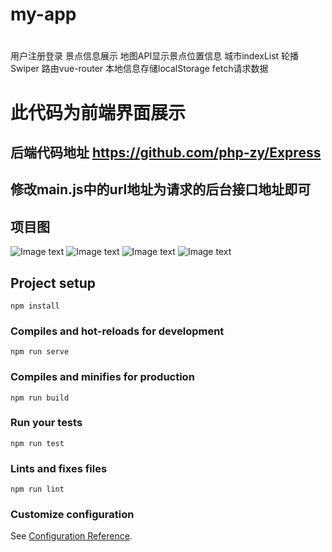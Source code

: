# my-app

#
用户注册登录
景点信息展示
地图API显示景点位置信息
城市indexList
轮播Swiper
路由vue-router
本地信息存储localStorage
fetch请求数据

# 此代码为前端界面展示
## 后端代码地址 https://github.com/php-zy/Express
## 修改main.js中的url地址为请求的后台接口地址即可

## 项目图
![Image text](https://raw.githubusercontent.com/php-zy/mintUI/master/src/assets/20190613101621.png)
![Image text](https://raw.githubusercontent.com/php-zy/mintUI/master/src/assets/20190613101832.png)
![Image text](https://raw.githubusercontent.com/php-zy/mintUI/master/src/assets/20190613101839.png)
![Image text](https://raw.githubusercontent.com/php-zy/mintUI/master/src/assets/20190613101844.png)



## Project setup
```
npm install
```

### Compiles and hot-reloads for development
```
npm run serve
```

### Compiles and minifies for production
```
npm run build
```

### Run your tests
```
npm run test
```

### Lints and fixes files
```
npm run lint
```

### Customize configuration
See [Configuration Reference](https://cli.vuejs.org/config/).
